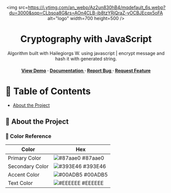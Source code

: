 <div align='center'>

<img src=https://i.ytimg.com/an_webp/Az2un830hB4/mqdefault_6s.webp?du=3000&sqp=CLbsoa8G&rs=AOn4CLB-ib8tzYRiQraZ-yOCBJEcqx5oFA alt="logo" width=700 height=500 />

<h1>Cryptography with JavaScript</h1>
<p>Algorithm built with Hailegiorgs W. using javascript | encrypt message and hash it with generated string.</p>

<h4> <a href=https://www.youtube.com/watch?v=Az2un830hB4&t=14s>View Demo</a> <span> · </span> <a href="https://github.com/HGiorgis/Enigma-Shield-Cryptography-JavaScript/blob/master/README.md"> Documentation </a> <span> · </span> <a href="https://github.com/HGiorgis/Enigma-Shield-Cryptography-JavaScript/issues"> Report Bug </a> <span> · </span> <a href="https://github.com/HGiorgis/Enigma-Shield-Cryptography-JavaScript/issues"> Request Feature </a> </h4>


</div>

# :notebook_with_decorative_cover: Table of Contents

- [About the Project](#star2-about-the-project)


## :star2: About the Project

### :art: Color Reference
| Color | Hex |
| --------------- | ---------------------------------------------------------------- |
| Primary Color | ![#87aae0](https://via.placeholder.com/10/87aae0?text=+) #87aae0 |
| Secondary Color | ![#393E46](https://via.placeholder.com/10/393E46?text=+) #393E46 |
| Accent Color | ![#00ADB5](https://via.placeholder.com/10/00ADB5?text=+) #00ADB5 |
| Text Color | ![#EEEEEE](https://via.placeholder.com/10/EEEEEE?text=+) #EEEEEE |
